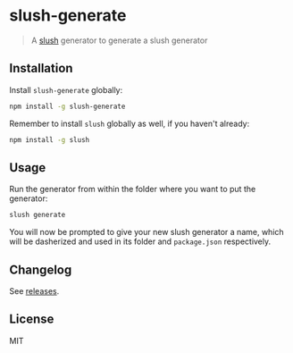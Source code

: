 slush-generate
==============

> A [slush](http://slushjs.github.io) generator to generate a slush generator

## Installation

Install `slush-generate` globally:

```bash
npm install -g slush-generate
```

Remember to install `slush` globally as well, if you haven't already:

```bash
npm install -g slush
```

## Usage

Run the generator from within the folder where you want to put the generator:

```bash
slush generate
```

You will now be prompted to give your new slush generator a name, which will be dasherized and used in its folder and `package.json` respectively. 

## Changelog

See [releases](https://github.com/nillis/slush-generate/releases).

## License

MIT